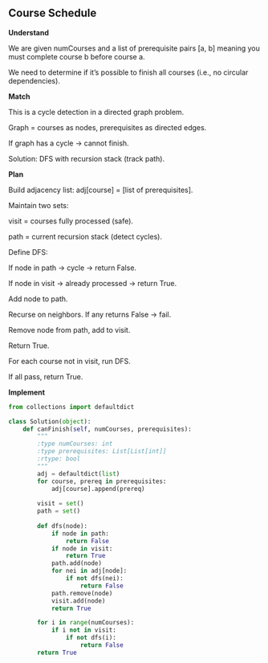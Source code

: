 ## Course Schedule
**Understand**

We are given numCourses and a list of prerequisite pairs [a, b] meaning you must complete course b before course a.

We need to determine if it’s possible to finish all courses (i.e., no circular dependencies).

**Match**

This is a cycle detection in a directed graph problem.

Graph = courses as nodes, prerequisites as directed edges.

If graph has a cycle → cannot finish.

Solution: DFS with recursion stack (track path).

**Plan**

Build adjacency list: adj[course] = [list of prerequisites].

Maintain two sets:

visit = courses fully processed (safe).

path = current recursion stack (detect cycles).

Define DFS:

If node in path → cycle → return False.

If node in visit → already processed → return True.

Add node to path.

Recurse on neighbors. If any returns False → fail.

Remove node from path, add to visit.

Return True.

For each course not in visit, run DFS.

If all pass, return True.

**Implement**
```py
from collections import defaultdict

class Solution(object):
    def canFinish(self, numCourses, prerequisites):
        """
        :type numCourses: int
        :type prerequisites: List[List[int]]
        :rtype: bool
        """
        adj = defaultdict(list)
        for course, prereq in prerequisites:
            adj[course].append(prereq)
        
        visit = set()
        path = set()
        
        def dfs(node):
            if node in path:
                return False
            if node in visit:
                return True
            path.add(node)
            for nei in adj[node]:
                if not dfs(nei):
                    return False
            path.remove(node)
            visit.add(node)
            return True

        for i in range(numCourses):
            if i not in visit:
                if not dfs(i):
                    return False
        return True
```